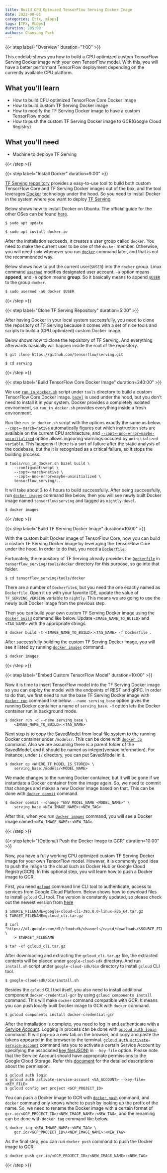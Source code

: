 ```yaml
---
title: Build CPU Optmized TensorFlow Serving Docker Image
date: 2022-08-01
categories: [tfx, mlops]
tags: [TFX, MLOps]
duration: 285:00
authors: Chansung Park
---
```


{{< step label="Overview" duration="1:00" >}}

This codelab shows you how to build a CPU optimized custom TensorFlow Serving Docker image with your own TensorFlow model. With this, you will have a better performant TensorFlow deployment depending on the currently available CPU platform. 

## **What you'll learn**
- How to build CPU optimized TensorFlow Core Docker image
- How to build custom TF Serving Docker image
- How to modify the TF Serving Docker image to have a custom TensorFlow model
- How to push the custom TF Serving Docker image to GCR(Google Cloud Registry) 

## **What you'll need**
- Machine to deploye TF Serving

{{< /step >}}

{{< step label="Install Docker" duration=9:00" >}}

[TF Serving repository](https://github.com/tensorflow/serving) provides a easy-to-use tool to build both custom TensorFlow Core and TF Serving Docker images out of the box, and the tool leverages [Docker](https://www.docker.com/) technology under the hood. So you need to install Docker in the system where you want to deploy [TF Serving](https://www.tensorflow.org/tfx/guide/serving). 

Below shows how to install Docker on Ubuntu. The official guide for the other OSes can be found [here](https://docs.docker.com/engine/install/).

```
$ sudo apt update

$ sudo apt install docker.io
```

After the installation succeeds, it creates a user group called `docker`. You need to make the current user to be one of the `docker` member. Otherwise, you will need `sudo` whenever you run [`docker`](https://docs.docker.com/engine/reference/commandline/cli/) command later, and that is not the recommended way.

Below shows how to put the current user(`$USER`) into the `docker` group. Linux command [`usermod`](https://linux.die.net/man/8/usermod) modifies designated user account. `-a` option means **append**, and `-G` option means **group**. So it basically means to append [`$USER`](https://man7.org/linux/man-pages/man1/login.1.html) to the group `docker`.

```
$ sudo usermod -aG docker $USER
```

{{< /step >}}

{{< step label="Clone TF Serving Repository" duration=5:00" >}}

After having Docker in your local system successfully, you need to clone the repository of TF Serving because it comes with a set of nice tools and scripts to build a (CPU optimized) custom Docker image. 

Below shows how to clone the repository of TF Serving. And everything afterwards basically will happen inside the root of the repository.

```
$ git clone https://github.com/tensorflow/serving.git

$ cd serving
```

{{< /step >}}

{{< step label="Build TensorFlow Core Docker Image" duration=240:00" >}}

We use [`run_in_docker.sh`](https://github.com/tensorflow/serving/blob/master/tools/run_in_docker.sh) script under `tools` directory to build a custom TensorFlow Core Docker image. [`bazel`](https://bazel.build/) is used under the hood, but you don't need to install it in your system. Docker provides a completely isolated environment, so `run_in_docker.sh` provides everything inside a fresh environment.

Run the `run_in_docker.sh` script with the options exactly the same as below. [`--copt=-march=native`](https://github.com/tensorflow/serving/blob/2b20315418346837a26a11f640fed0da90048a08/tensorflow_serving/g3doc/setup.md#optimized-build) automatically figures out which instruction sets are available on the current CPU architecture, and [`--copt=-Wno-error=maybe-uninitialized`](https://github.com/tensorflow/serving/issues/1642#issuecomment-770832441) option allows ingnoring warnings occured by `uninitialized variable`. This happens if there is a sort of failure after the static analysis of the codebase, but the it is recognized as a critical failure, so it stops the building process.

```
$ tools/run_in_docker.sh bazel build \
    --config=nativeopt \
    --copt=-march=native \
    --copt=-Wno-error=maybe-uninitialized \
    tensorflow_serving/...
```

It will take about 3 to 4 hours to build successfully. After being successfully, run [`docker images`](https://docs.docker.com/engine/reference/commandline/image/) command like below, then you will see newly built Docker image named `tensorflow/serving` and tagged as `nightly-devel`.

```
$ docker images
```

{{< /step >}}

{{< step label="Build TF Serving Docker Image" duration=10:00" >}}

With the custom built Docker image of TensorFlow Core, now you can build a custom TF Serving Docker image by leveraging the TensorFlow Core under the hood. In order to do that, you need a [`Dockerfile`](https://docs.docker.com/engine/reference/builder/). 

Fortunately, the repository of TF Serving already provides the [`Dockerfile`](https://github.com/tensorflow/serving/blob/master/tensorflow_serving/tools/docker/Dockerfile) in `tensorflow_serving/tools/docker` directory for this purpose, so go into that folder.

```
$ cd tensorflow_serving/tools/docker
```

There are a number of `Dockerfile`s, but you need the one exactly named as `Dockerfile`. Open it up with your favorite IDE, update the value of `TF_SERVING_VERSION` variable to `nightly`. This means we are going to use the newly built Docker image from the previous step. 

Then you can build your own custom TF Serving Docker image using the [`docker build`](https://docs.docker.com/engine/reference/commandline/build/) command like below. Update `<IMAGE_NAME_TO_BUILD>` and `<TAG_NAME>` with the appropriate strings.

```
$ docker build -t <IMAGE_NAME_TO_BUILD>:<TAG_NAME> -f Dockerfile .
```

After successfully building the custom TF Serving Docker image, you will see it listed by running [`docker images`](https://docs.docker.com/engine/reference/commandline/image/) command.

```
$ docker images
```

{{< /step >}}

{{< step label="Embed Custom TensorFlow Model" duration=10:00" >}}

Now it is time to insert TensorFlow model into the TF Serving Docker image so you can deploy the model with the endpoints of REST and gRPC. In order to do that, we first need to run the base TF Serving Docker image with [`docker run`](https://docs.docker.com/engine/reference/run/) command like below. `--name serving_base` option gives the running Docker container a name of `serving_base`. `-d` option lets the Docker container run in background mode.

```
$ docker run -d --name serving_base \
    <IMAGE_NAME_TO_BUILD>:<TAG_NAME>
```

Next step is to copy the [SavedModel](https://www.tensorflow.org/guide/saved_model) from local file system to the running Docker container under `/models/`. This can be done with [`docker cp`](https://docs.docker.com/engine/reference/commandline/cp/) command. Also we are assuming there is a parent folder of the SavedModel, and it should be named as integer(version information). For instance, under `1/` directory, you can put SavedModel in it. 

```
$ docker cp <WHERE_TF_MODEL_IS_STORED> \ 
    serving_base:/models/<MODEL_NAME>
```

We made changes to the running Docker container, but it will be gone if we instantiate a Docker container from the image again. So, we need to commit that changes and makes a new Docker image based on that. This can be done with [`docker commit`](https://docs.docker.com/engine/reference/commandline/commit/) command.

```
$ docker commit --change "ENV MODEL_NAME <MODEL_NAME>" \ 
    serving_base <NEW_IMAGE_NAME>:<NEW_TAG>
```

After this, when you run [`docker images`](https://docs.docker.com/engine/reference/commandline/image/) command, you will see a Docker image named `<NEW_IMAGE_NAME>:<NEW_TAG>`.

{{< /step >}}

{{< step label="(Optional) Push the Docker Image to GCR" duration=10:00" >}}

Now, you have a fully working CPU optimized custom TF Serving Docker image for your own TensorFlow model. However, it is commonly good idea to push the image to the cloud such as Docker Hub or Google Cloud Registry(GCR). In this optional step, you will learn how to push a Docker image to GCR. 

First, you need [`gcloud`](https://cloud.google.com/sdk/gcloud) command line CLI tool to authenticate, access to services from Google Cloud Platform. Below shows how to download files to install `gcloud` CLI tool. The version is constantly updated, so please check out the newest version from [here](https://cloud.google.com/sdk/docs/install)

```
$ SOURCE_FILENAME=google-cloud-cli-393.0.0-linux-x86_64.tar.gz
$ TARGET_FILENAME=gcloud_cli.tar.gz

$ curl "https://dl.google.com/dl/cloudsdk/channels/rapid/downloads/$SOURCE_FILENAME" \ 
    > $TARGET_FILENAME

$ tar -xf gcloud_cli.tar.gz
```

After downloading and extracting the `gcloud_cli.tar.gz` file, the extracted contents will be placed under `google-cloud-sdk` directory. And run `install.sh` script under `google-cloud-sdk/bin` directory to install `gcloud` CLI tool.

```
$ google-cloud-sdk/bin/install.sh
```

Besides the `gcloud` CLI tool itself, you also need to install additional component `docker-credential-gcr` by using `gcloud components install` command. This will make `docker` command compatible with GCR. It means you can push locally built Docker image to GCR with `docker` command. 

```
$ gcloud components install docker-credential-gcr
```

After the installation is complete, you need to log in and authenticate with a [Service Account](https://cloud.google.com/iam/docs/service-accounts). Logging in process can be done with [`gcloud auth login`](https://cloud.google.com/sdk/gcloud/reference/auth/login) command. It will pop-up a new tab on the browser, and copy and paste the tokens appeared in the browser to the terminal. [`gcloud auth activate-service-account`](https://cloud.google.com/sdk/gcloud/reference/auth/activate-service-account) command lets you to activate a certain Service Account by specifying the associated [key file(JSON)](https://cloud.google.com/iam/docs/creating-managing-service-account-keys) in `--key-file` option. Please note that the Service Account should have appropriate permissions to the Google Cloud Storage. Refer this [document](https://cloud.google.com/container-registry/docs/access-control) for the detailed descriptions about the permission. 

```
$ gcloud auth login
$ gcloud auth activate-service-account <SA_ACCOUNT> --key-file=<KEY_FILE>
$ gcloud config set project <GCP_PROJECT_ID>
```

You can push a Docker image to GCR with [`docker push`](https://docs.docker.com/engine/reference/commandline/push/) command, and `docker` command only knows where to push by looking up the prefix of the name. So, we need to rename the Docker image with a certain format of `gcr.io/<GCP_PROJECT_ID>/<NEW_IMAGE_NAME>:<NEW_TAG>`, and the renaming can be done with `docker tag` command like below.

```
$ docker tag <NEW_IMAGE_NAME>:<NEW_TAG> \
    gcr.io/<GCP_PROJECT_ID>/<NEW_IMAGE_NAME>:<NEW_TAG>
```

As the final step, you can run `docker push` command to push the Docker image to GCR. 

```
$ docker push gcr.io/<GCP_PROJECT_ID>/<NEW_IMAGE_NAME>:<NEW_TAG>
```

{{< /step >}}

